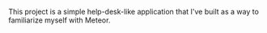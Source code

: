 This project is a simple help-desk-like application that I've built as a way to familiarize myself with Meteor.